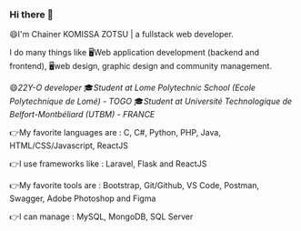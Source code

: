 ### Hi there 👋


😄I'm Chainer KOMISSA ZOTSU | a fullstack web developer. 

I do many things like 🖥️Web application development (backend and frontend), 🖥️web design, graphic design and community management.

😄*22Y-O developer* 
🎓*Student at Lome Polytechnic School (Ecole Polytechnique de Lomé) - TOGO*
🎓*Student at Université Technologique de Belfort-Montbéliard (UTBM) - FRANCE*


 
👉My favorite languages are : 
C, C#, Python, PHP, Java, HTML/CSS/Javascript, ReactJS


👉I use frameworks like : 
Laravel, Flask and ReactJS


👉My favorite tools are : 
Bootstrap, Git/Github, VS Code, Postman, Swagger, Adobe Photoshop and Figma


👉I can manage : 
MySQL, MongoDB, SQL Server


